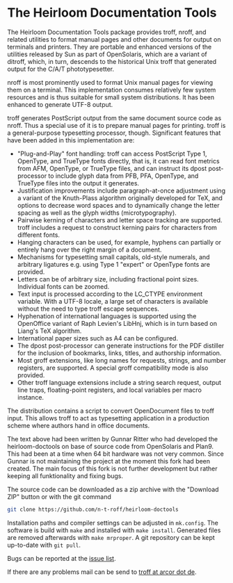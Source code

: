 The Heirloom Documentation Tools
================================

The Heirloom Documentation Tools package provides troff, nroff, and related
utilities to format manual pages and other documents for output on terminals
and printers.
They are portable and enhanced versions of the utilities released by Sun as
part of OpenSolaris, which are a variant of ditroff, which, in turn, descends
to the historical Unix troff that generated output for the C/A/T
phototypesetter.

nroff is most prominently used to format Unix manual pages for viewing them on
a terminal.
This implementation consumes relatively few system resources and is thus
suitable for small system distributions.
It has been enhanced to generate UTF-8 output.

troff generates PostScript output from the same document source code as nroff.
Thus a special use of it is to prepare manual pages for printing.
troff is a general-purpose typesetting processor, though.
Significant features that have been added in this implementation are:

* "Plug-and-Play" font handling:
  troff can access PostScript Type 1, OpenType, and TrueType fonts directly,
  that is, it can read font metrics from AFM, OpenType, or TrueType files, and
  can instruct its dpost post-processor to include glyph data from PFB, PFA,
  OpenType, and TrueType files into the output it generates.
* Justification improvements include paragraph-at-once adjustment using a
  variant of the Knuth-Plass algorithm originally developed for TeX, and
  options to decrease word spaces and to dynamically change the letter spacing
  as well as the glyph widths (microtypography).
* Pairwise kerning of characters and letter space tracking are supported.
  troff includes a request to construct kerning pairs for characters from
  different fonts.
* Hanging characters can be used, for example, hyphens can partially or
  entirely hang over the right margin of a document.
* Mechanisms for typesetting small capitals, old-style numerals, and arbitrary
  ligatures e.g. using Type 1 "expert" or OpenType fonts are provided.
* Letters can be of arbitrary size, including fractional point sizes.
  Individual fonts can be zoomed.
* Text input is processed according to the LC\_CTYPE environment variable.
  With a UTF-8 locale, a large set of characters is available without the need
  to type troff escape sequences.
* Hyphenation of international languages is supported using the OpenOffice
  variant of Raph Levien's LibHnj, which is in turn based on Liang's TeX
  algorithm.
* International paper sizes such as A4 can be configured.
* The dpost post-processor can generate instructions for the PDF distiller for
  the inclusion of bookmarks, links, titles, and authorship information.
* Most groff extensions, like long names for requests, strings, and number
  registers, are supported. A special groff compatibility mode is also
  provided.
* Other troff language extensions include a string search request, output line
  traps, floating-point registers, and local variables per macro instance.

The distribution contains a script to convert OpenDocument files to troff
input.
This allows troff to act as typesetting application in a production scheme
where authors hand in office documents.

The text above had been written by Gunnar Ritter who had developed the
heirloom-doctools on base of source code from OpenSolaris and Plan9.
This had been at a time when 64 bit hardware was not very common.
Since Gunnar is not maintaining the project at the moment this fork had been
created.
The main focus of this fork is not further development but rather keeping all
funktionality and fixing bugs.

The source code can be downloaded as a zip archive with the "Download ZIP" button
or with the git command
```bash
git clone https://github.com/n-t-roff/heirloom-doctools
```
Installation paths and compiler settings can be adjusted in `mk.config`.
The software is build with `make` and installed with `make install`.
Generated files are removed afterwards with `make mrproper`.
A git repository can be kept up-to-date with
`git pull`.

Bugs can be reported at the
[issue list](https://github.com/n-t-roff/heirloom-doctools/issues).

If there are any problems mail can be send to
[troff at arcor dot de](mailto:troff@arcor.de).
